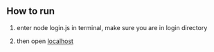 ## How to run 
1. enter node login.js in terminal, make sure you are in login directory

2. then open [localhost](http://localhost:3000)